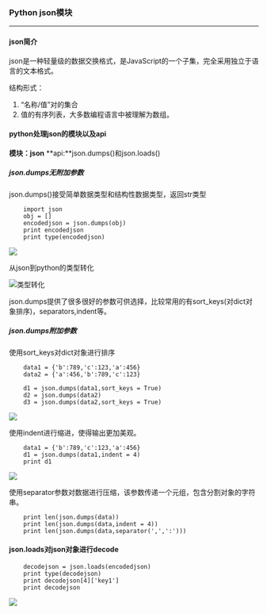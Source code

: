 ### Python json模块

***

#### json简介

json是一种轻量级的数据交换格式，是JavaScript的一个子集，完全采用独立于语言的文本格式。

结构形式：

1. “名称/值”对的集合
2. 值的有序列表，大多数编程语言中被理解为数组。

#### python处理json的模块以及api

**模块：json**
**api:**json.dumps()和json.loads()

##### json.dumps无附加参数

json.dumps()接受简单数据类型和结构性数据类型，返回str类型

```
	import json
	obj = []
	encodedjson = json.dumps(obj)
	print encodedjson
	print type(encodedjson)

```

![](http://img.hb.aicdn.com/c7001b26c7171b61df2d1df1e277e55b23a02a32406e-AtdAoU_fw658)

从json到python的类型转化

![类型转化](http://images.cnblogs.com/cnblogs_com/coser/201112/201112141621146178.png)

json.dumps提供了很多很好的参数可供选择，比较常用的有sort_keys(对dict对象排序)，separators,indent等。

##### json.dumps附加参数

使用sort_keys对dict对象进行排序

```
	data1 = {'b':789,'c':123,'a':456}
	data2 = {'a':456,'b':789,'c':123}
	
	d1 = json.dumps(data1,sort_keys = True)
	d2 = json.dumps(data2)
	d3 = json.dumps(data2,sort_keys = True)

```

![](http://img.hb.aicdn.com/21f48dc3c4167ced1b946d5ef79ff074f948720c493b-nQxmmh_fw658)

使用indent进行缩进，使得输出更加美观。

```
	data1 = {'b':789,'c':123,'a':456}
	d1 = json.dumps(data1,indent = 4)
	print d1

```

![](http://img.hb.aicdn.com/8512146b5a8e418ae6756b5a3a32d2ce0b88926d3cec-clS8nL_fw658)

使用separator参数对数据进行压缩，该参数传递一个元组，包含分割对象的字符串。

```
	print len(json.dumps(data))
	print len(json.dumps(data,indent = 4))
	print len(json.dumps(data,separator(',',':')))

```

#### json.loads对json对象进行decode

```
	decodejson = json.loads(encodedjson)
	print type(decodejson)
	print decodejson[4]['key1']
	print decodejson

```

![](http://img.hb.aicdn.com/6e397fad5425b42f41562c567b6824ab8965eca399df-ICHehw_fw658)
